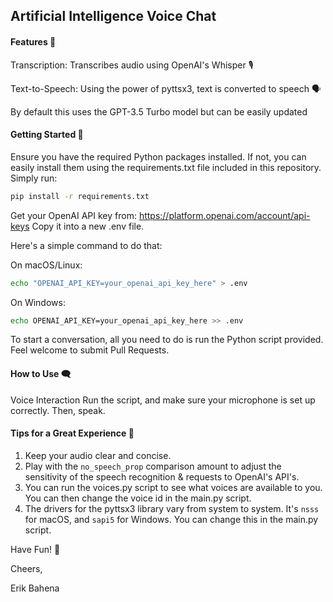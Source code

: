 ## Artificial Intelligence Voice Chat

#### Features 🌟
Transcription: Transcribes audio using OpenAI's Whisper 🎙️

Text-to-Speech: Using the power of pyttsx3, text is converted to speech 🗣️

By default this uses the GPT-3.5 Turbo model but can be easily updated

#### Getting Started 🚀
Ensure you have the required Python packages installed. If not, you can easily install them using the requirements.txt file included in this repository. Simply run:

``` bash
pip install -r requirements.txt
```

Get your OpenAI API key from: https://platform.openai.com/account/api-keys
Copy it into a new .env file.

Here's a simple command to do that:

On macOS/Linux:

``` bash
echo "OPENAI_API_KEY=your_openai_api_key_here" > .env
```

On Windows:

``` bash
echo OPENAI_API_KEY=your_openai_api_key_here >> .env
```

To start a conversation, all you need to do is run the Python script provided. Feel welcome to submit Pull Requests.

#### How to Use 🗨️

Voice Interaction
Run the script, and make sure your microphone is set up correctly. Then, speak.

#### Tips for a Great Experience 🎉
1. Keep your audio clear and concise.
2. Play with the `no_speech_prop` comparison amount to adjust the sensitivity of the speech recognition & requests to  OpenAI's API's.
3. You can run the voices.py script to see what voices are available to you. You can then change the voice id in the main.py script.
4. The drivers for the pyttsx3 library vary from system to system. It's `nsss` for macOS, and `sapi5` for Windows. You can change this in the main.py script.

Have Fun! 🎈

Cheers,

Erik Bahena





